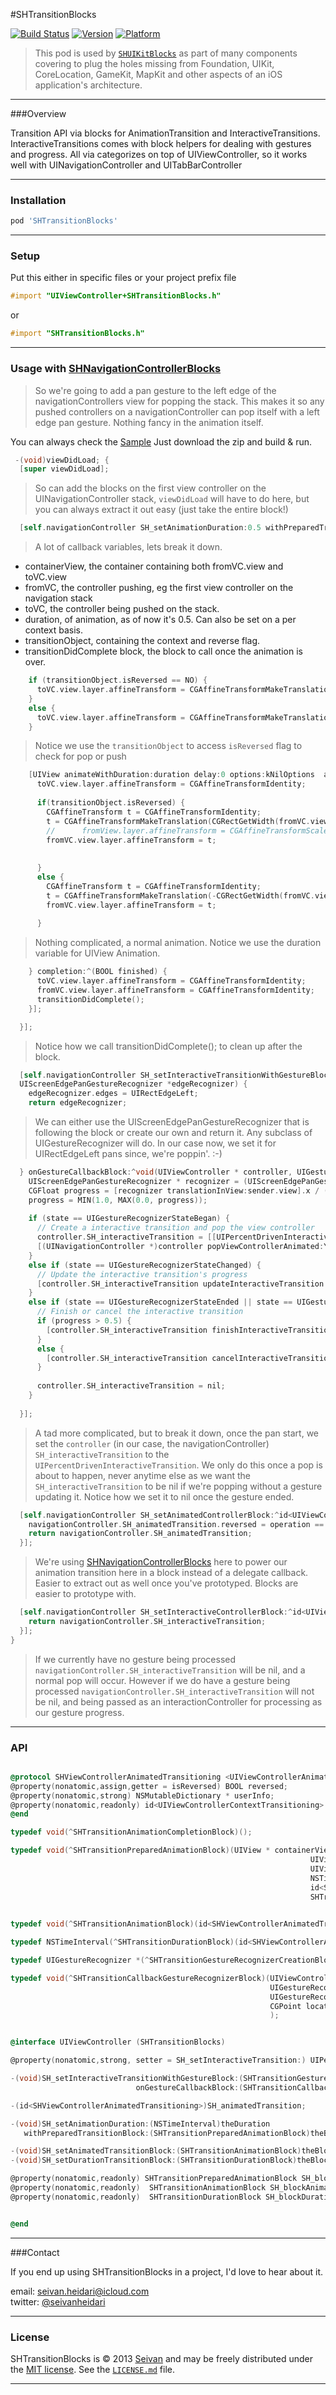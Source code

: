 #SHTransitionBlocks

[![Build Status](https://travis-ci.org/seivan/SHTransitionBlocks.png?branch=master)](https://travis-ci.org/seivan/SHTransitionBlocks)
[![Version](https://cocoapod-badges.herokuapp.com/v/SHTransitionBlocks/badge.png)](http://cocoadocs.org/docsets/SHTransitionBlocks)
[![Platform](https://cocoapod-badges.herokuapp.com/p/SHTransitionBlocks/badge.png)](http://cocoadocs.org/docsets/SHTransitionBlocks)

> This pod is used by [`SHUIKitBlocks`](https://github.com/seivan/SHUIKitBlocks) as part of many components covering to plug the holes missing from Foundation, UIKit, CoreLocation, GameKit, MapKit and other aspects of an iOS application's architecture.

***

###Overview

Transition API via blocks for AnimationTransition and InteractiveTransitions.
InteractiveTransitions comes with block helpers for dealing with gestures and progress.
All via categorizes on top of UIViewController, so it works well with UINavigationController and UITabBarController

***

### Installation

```ruby
pod 'SHTransitionBlocks' 
```

***

### Setup

Put this either in specific files or your project prefix file

```objective-c
#import "UIViewController+SHTransitionBlocks.h"
```
or
```objective-c
#import "SHTransitionBlocks.h"
```

***

### Usage with [SHNavigationControllerBlocks](https://github.com/Seivan/SHNavigationControllerBlocks)

> So we're going to add a pan gesture to the left edge of the navigationControllers view for popping the stack.
This makes it so any pushed controllers on a navigationController can pop itself with a left edge pan gesture. 
Nothing fancy in the animation itself. 

You can always check the [Sample](https://github.com/seivan/SHTransitionBlocks/blob/develop/TestsAndSample/Sample/SHViewController.m)
Just download the zip and build & run. 


```objective-c
 -(void)viewDidLoad; {
  [super viewDidLoad];
```

>So can add the blocks on the first view controller on the UINavigationController stack, ```viewDidLoad``` will have to do here, but you can always extract it out easy (just take the entire block!)

```objective-c
  [self.navigationController SH_setAnimationDuration:0.5 withPreparedTransitionBlock:^(UIView *containerView, UIViewController *fromVC, UIViewController *toVC, NSTimeInterval duration, id<SHViewControllerAnimatedTransitioning> transitionObject, SHViewControllerAnimationCompletionBlock transitionDidComplete) {
```

> A lot of callback variables, lets break it down.

  * containerView, the container containing both fromVC.view and toVC.view
  * fromVC, the controller pushing, eg the first view controller on the navigation stack
  * toVC, the controller being pushed on the stack. 
  * duration, of animation, as of now it's 0.5. Can also be set on a per context basis. 
  * transitionObject, containing the context and reverse flag.
  * transitionDidComplete block, the block to call once the animation is over. 

```objective-c
    if (transitionObject.isReversed == NO) {
      toVC.view.layer.affineTransform = CGAffineTransformMakeTranslation(CGRectGetWidth(toVC.view.frame), 0);
    }
    else {
      toVC.view.layer.affineTransform = CGAffineTransformMakeTranslation(-CGRectGetWidth(toVC.view.frame), 0);
    }
```

> Notice we use the ```transitionObject``` to access ```isReversed``` flag to check for pop or push

```objective-c
    [UIView animateWithDuration:duration delay:0 options:kNilOptions  animations:^{
      toVC.view.layer.affineTransform = CGAffineTransformIdentity;
      
      if(transitionObject.isReversed) {
        CGAffineTransform t = CGAffineTransformIdentity;
        t = CGAffineTransformMakeTranslation(CGRectGetWidth(fromVC.view.frame), 0);
        //      fromView.layer.affineTransform = CGAffineTransformScale(t, 0.5, 0.5);
        fromVC.view.layer.affineTransform = t;
        
        
      }
      else {
        CGAffineTransform t = CGAffineTransformIdentity;
        t = CGAffineTransformMakeTranslation(-CGRectGetWidth(fromVC.view.frame), 0);
        fromVC.view.layer.affineTransform = t;
        
      }
```
> Nothing complicated, a normal animation. Notice we use the duration variable for UIView Animation.

      
```objective-c
    } completion:^(BOOL finished) {
      toVC.view.layer.affineTransform = CGAffineTransformIdentity;
      fromVC.view.layer.affineTransform = CGAffineTransformIdentity;
      transitionDidComplete();
    }];

  }];

```

> Notice how we call transitionDidComplete(); to clean up after the block. 
  
```objective-c
  [self.navigationController SH_setInteractiveTransitionWithGestureBlock:^UIGestureRecognizer *(
  UIScreenEdgePanGestureRecognizer *edgeRecognizer) {
    edgeRecognizer.edges = UIRectEdgeLeft;
    return edgeRecognizer;
```

  > We can either use the UIScreenEdgePanGestureRecognizer that is following the block or create our own and return it. Any subclass of UIGestureRecognizer will do. 
  In our case now, we set it for UIRectEdgeLeft pans since, we're poppin'. :-) 
 
```objective-c
  } onGestureCallbackBlock:^void(UIViewController * controller, UIGestureRecognizer *sender, UIGestureRecognizerState state, CGPoint location) {
    UIScreenEdgePanGestureRecognizer * recognizer = (UIScreenEdgePanGestureRecognizer*)sender;
    CGFloat progress = [recognizer translationInView:sender.view].x / (recognizer.view.bounds.size.width * 1.0);
    progress = MIN(1.0, MAX(0.0, progress));
    
    if (state == UIGestureRecognizerStateBegan) {
      // Create a interactive transition and pop the view controller
      controller.SH_interactiveTransition = [[UIPercentDrivenInteractiveTransition alloc] init];
      [(UINavigationController *)controller popViewControllerAnimated:YES];
    }
    else if (state == UIGestureRecognizerStateChanged) {
      // Update the interactive transition's progress
      [controller.SH_interactiveTransition updateInteractiveTransition:progress];
    }
    else if (state == UIGestureRecognizerStateEnded || state == UIGestureRecognizerStateCancelled) {
      // Finish or cancel the interactive transition
      if (progress > 0.5) {
        [controller.SH_interactiveTransition finishInteractiveTransition];
      }
      else {
        [controller.SH_interactiveTransition cancelInteractiveTransition];
      }
      
      controller.SH_interactiveTransition = nil;
    }
  
  }];
```

  > A tad more complicated, but to break it down, once the pan start, 
  we set the ```controller``` (in our case, the navigationController) 
  ```SH_interactiveTransition``` to the ```UIPercentDrivenInteractiveTransition```. 
  We only do this once a pop is about to happen, never anytime else as we want the 
  ```SH_interactiveTransition``` to be nil if we're popping without a gesture updating it. 
  Notice how we set it to nil once the gesture ended. 



```objective-c
  [self.navigationController SH_setAnimatedControllerBlock:^id<UIViewControllerAnimatedTransitioning>(UINavigationController *navigationController, UINavigationControllerOperation operation, UIViewController *fromVC, UIViewController *toVC) {
    navigationController.SH_animatedTransition.reversed = operation == UINavigationControllerOperationPop;
    return navigationController.SH_animatedTransition;
  }];
```

  > We're using [SHNavigationControllerBlocks](https://github.com/Seivan/) here to power our animation transition here in a block instead of a delegate callback. Easier to extract out as well once you've prototyped. Blocks are easier to prototype with. 


```objective-c
  [self.navigationController SH_setInteractiveControllerBlock:^id<UIViewControllerInteractiveTransitioning>(UINavigationController *navigationController, id<UIViewControllerAnimatedTransitioning> animationController) {
    return navigationController.SH_interactiveTransition;
  }];
}
```

  > If we currently have no gesture being processed ```navigationController.SH_interactiveTransition``` will be nil, and a normal pop will occur.
  However if we do have a gesture being processed ```navigationController.SH_interactiveTransition``` will not be nil, and being passed as an interactionController for processing as our gesture progress. 




***

### API

```objective-c

@protocol SHViewControllerAnimatedTransitioning <UIViewControllerAnimatedTransitioning>
@property(nonatomic,assign,getter = isReversed) BOOL reversed;
@property(nonatomic,strong) NSMutableDictionary * userInfo;
@property(nonatomic,readonly) id<UIViewControllerContextTransitioning> transitionContext;
@end

typedef void(^SHTransitionAnimationCompletionBlock)();

typedef void(^SHTransitionPreparedAnimationBlock)(UIView * containerView,
                                                                   UIViewController * fromVC,
                                                                   UIViewController * toVC,
                                                                   NSTimeInterval duration,
                                                                   id<SHViewControllerAnimatedTransitioning> transitionObject,
                                                                   SHTransitionAnimationCompletionBlock transitionDidComplete
                                                                          );

typedef void(^SHTransitionAnimationBlock)(id<SHViewControllerAnimatedTransitioning> transitionObject);

typedef NSTimeInterval(^SHTransitionDurationBlock)(id<SHViewControllerAnimatedTransitioning> transitionObject);

typedef UIGestureRecognizer *(^SHTransitionGestureRecognizerCreationBlock)(UIScreenEdgePanGestureRecognizer * edgeRecognizer);

typedef void(^SHTransitionCallbackGestureRecognizerBlock)(UIViewController * controller,
                                                          UIGestureRecognizer * recognizer,
                                                          UIGestureRecognizerState state,
                                                          CGPoint location
                                                          );


@interface UIViewController (SHTransitionBlocks)

@property(nonatomic,strong, setter = SH_setInteractiveTransition:) UIPercentDrivenInteractiveTransition * SH_interactiveTransition;

-(void)SH_setInteractiveTransitionWithGestureBlock:(SHTransitionGestureRecognizerCreationBlock)theGestureCreateBlock
                            onGestureCallbackBlock:(SHTransitionCallbackGestureRecognizerBlock)theGestureCallbackBlock;

-(id<SHViewControllerAnimatedTransitioning>)SH_animatedTransition;

-(void)SH_setAnimationDuration:(NSTimeInterval)theDuration
   withPreparedTransitionBlock:(SHTransitionPreparedAnimationBlock)theBlock;

-(void)SH_setAnimatedTransitionBlock:(SHTransitionAnimationBlock)theBlock;
-(void)SH_setDurationTransitionBlock:(SHTransitionDurationBlock)theBlock;

@property(nonatomic,readonly) SHTransitionPreparedAnimationBlock SH_blockAnimationDurationWithPreparedTransition;
@property(nonatomic,readonly)  SHTransitionAnimationBlock SH_blockAnimatedTransition;
@property(nonatomic,readonly)  SHTransitionDurationBlock SH_blockDurationTransition;


@end
```

***

###Contact


If you end up using SHTransitionBlocks in a project, I'd love to hear about it.

email: [seivan.heidari@icloud.com](mailto:seivan.heidari@icloud.com)  
twitter: [@seivanheidari](https://twitter.com/seivanheidari)

***

### License

SHTransitionBlocks is © 2013 [Seivan](http://www.github.com/seivan) and may be freely
distributed under the [MIT license](http://opensource.org/licenses/MIT).
See the [`LICENSE.md`](https://github.com/seivan/SHTransitionBlocks/blob/master/LICENSE.md) file.

*** 